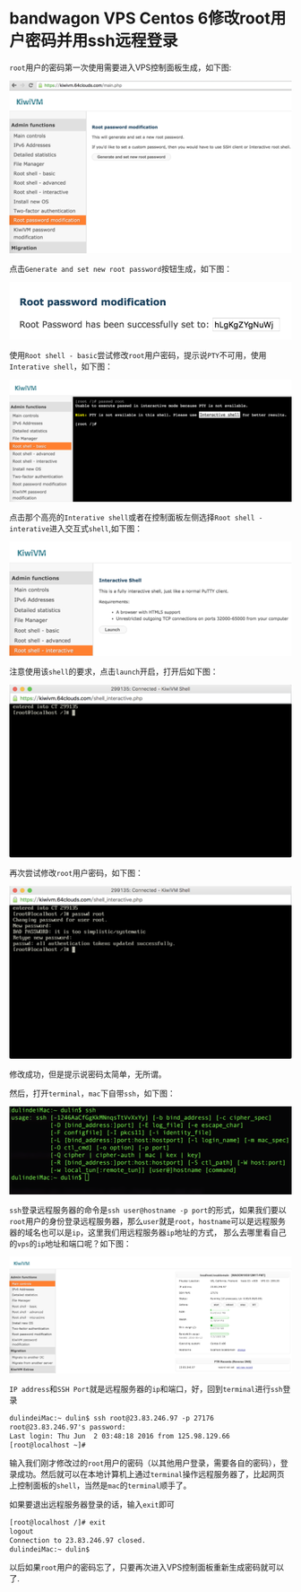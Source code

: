 # bandwagon VPS Centos 6修改root用户密码并用ssh远程登录

`root`用户的密码第一次使用需要进入VPS控制面板生成，如下图:

![bandwagon-root-password-modification](img/bandwagon-root-password-modification.png)

点击`Generate and set new root password`按钮生成，如下图：

![bandwagon-vps-root-password-generate-success](img/bandwagon-vps-root-password-generate-success.png)

使用`Root shell - basic`尝试修改`root`用户密码，提示说`PTY`不可用，使用`Interative shell`，如下图：

![bandwagon-change-root-pwd-basic-shell](img/bandwagon-change-root-pwd-basic-shell.png)

点击那个高亮的`Interative shell`或者在控制面板左侧选择`Root shell - interative`进入交互式`shell`,如下图：

![bandwagon-vps-interactive-shell](img/bandwagon-vps-interactive-shell.png)

注意使用该`shell`的要求，点击`launch`开启，打开后如下图：

![bandwagon-vps-interactive-shell-2](img/bandwagon-vps-interactive-shell-2.png)

再次尝试修改`root`用户密码，如下图：

![bandwagon-vps-interactive-shell-change-root-pwd](img/bandwagon-vps-interactive-shell-change-root-pwd.png)

修改成功，但是提示说密码太简单，无所谓。

然后，打开`terminal`，`mac`下自带`ssh`，如下图：

![mac-shell-ssh](img/mac-shell-ssh.png)

`ssh`登录远程服务器的命令是`ssh user@hostname -p port`的形式，如果我们要以`root`用户的身份登录远程服务器，那么`user`就是`root`，`hostname`可以是远程服务器的域名也可以是`ip`，这里我们用远程服务器`ip`地址的方式，
那么去哪里看自己的`vps`的`ip`地址和端口呢？如下图：

![bandwagon-vps-main-controls](img/bandwagon-vps-main-controls.png)

`IP address`和`SSH Port`就是远程服务器的`ip`和端口，好，回到`terminal`进行`ssh`登录

```shell
dulindeiMac:~ dulin$ ssh root@23.83.246.97 -p 27176
root@23.83.246.97's password:
Last login: Thu Jun  2 03:48:18 2016 from 125.98.129.66
[root@localhost ~]#
```

输入我们刚才修改过的`root`用户的密码（以其他用户登录，需要各自的密码），登录成功。然后就可以在本地计算机上通过`terminal`操作远程服务器了，比起网页上控制面板的`shell`，当然是`mac`的`terminal`顺手了。

如果要退出远程服务器登录的话，输入`exit`即可

```shell
[root@localhost /]# exit
logout
Connection to 23.83.246.97 closed.
dulindeiMac:~ dulin$
```

以后如果`root`用户的密码忘了，只要再次进入VPS控制面板重新生成密码就可以了.
